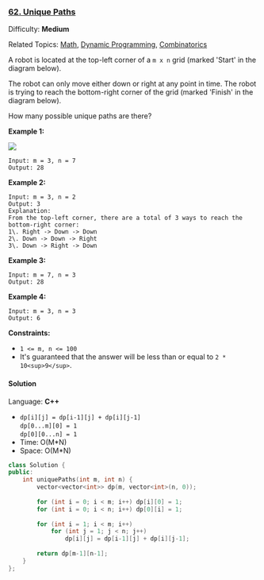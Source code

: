 ### [62\. Unique Paths](https://leetcode.com/problems/unique-paths/)

Difficulty: **Medium**

Related Topics: [Math](https://leetcode.com/tag/math/), [Dynamic Programming](https://leetcode.com/tag/dynamic-programming/), [Combinatorics](https://leetcode.com/tag/combinatorics/)


A robot is located at the top-left corner of a `m x n` grid (marked 'Start' in the diagram below).

The robot can only move either down or right at any point in time. The robot is trying to reach the bottom-right corner of the grid (marked 'Finish' in the diagram below).

How many possible unique paths are there?

**Example 1:**

![](https://assets.leetcode.com/uploads/2018/10/22/robot_maze.png)

```
Input: m = 3, n = 7
Output: 28
```

**Example 2:**

```
Input: m = 3, n = 2
Output: 3
Explanation:
From the top-left corner, there are a total of 3 ways to reach the bottom-right corner:
1\. Right -> Down -> Down
2\. Down -> Down -> Right
3\. Down -> Right -> Down
```

**Example 3:**

```
Input: m = 7, n = 3
Output: 28
```

**Example 4:**

```
Input: m = 3, n = 3
Output: 6
```

**Constraints:**

*   `1 <= m, n <= 100`
*   It's guaranteed that the answer will be less than or equal to `2 * 10<sup>9</sup>`.


#### Solution

Language: **C++**

* `dp[i][j] = dp[i-1][j] + dp[i][j-1]`  
  `dp[0...m][0] = 1`  
  `dp[0][0...n] = 1`
* Time: O(M*N)
* Space: O(M*N)

```c++
class Solution {
public:
    int uniquePaths(int m, int n) {
        vector<vector<int>> dp(m, vector<int>(n, 0));
        
        for (int i = 0; i < m; i++) dp[i][0] = 1;
        for (int i = 0; i < n; i++) dp[0][i] = 1;
        
        for (int i = 1; i < m; i++)
            for (int j = 1; j < n; j++)
                dp[i][j] = dp[i-1][j] + dp[i][j-1];
        
        return dp[m-1][n-1];
    }
};
```
